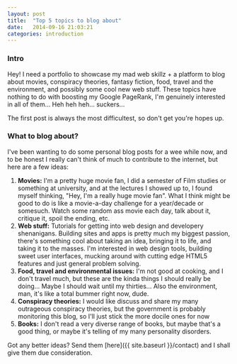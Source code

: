 ```yaml
---
layout: post
title:  "Top 5 topics to blog about"
date:   2014-09-16 21:03:21
categories: introduction
---
```


### Intro

Hey! I need a portfolio to showcase my mad web skillz + a platform to blog about movies,
conspiracy theories, fantasy fiction, food, travel and the environment, and possibly some cool new web stuff. These
topics have nothing to do with boosting my Google PageRank, I'm genuinely interested in all of them... Heh heh heh...
 suckers...

The first post is always the most difficultest, so don't get you're hopes up.

### What to blog about?

I've been wanting to do some personal blog posts for a wee while now, and to be honest I really can't think of much
to contribute to the internet, but here are a few ideas:

1. **Movies:** I'm a pretty huge movie fan, I did a semester of Film studies or something at university,
and at the lectures I showed up to, I found myself thinking, "Hey, I'm a really huge movie fan". What I think might be
good to do is like a movie-a-day challenge for a year/decade or somesuch. Watch some random ass movie each day,
talk about it, critique it, spoil the ending, etc.
2. **Web stuff:** Tutorials for getting into web design and developery shenanigans. Building sites and apps is pretty
much
 my biggest passion, there's something cool about taking an idea, bringing it to life,
 and taking it to the masses. I'm interested in web design tools, building sweet user interfaces,
 mucking around with cutting edge HTML5 features and just general problem solving.
3. **Food, travel and environmental issues:** I'm not good at cooking, and I don't travel much,
but these are the kinda things I
should really be doing... Maybe I should wait until my thirties... Also the environment, man,
it's like a total bummer right now, dude.
4. **Conspiracy theories:** I would like discuss and share my many outrageous conspiracy theories,
but the government is probably monitoring this blog, so I'll just stick the more docile ones for now
5. **Books:** I don't read a very diverse range of books, but maybe that's a good thing,
or maybe it's telling of my many personality disorders.

Got any better ideas? Send them [here]({{ site.baseurl }}/contact) and I shall give them due consideration.








